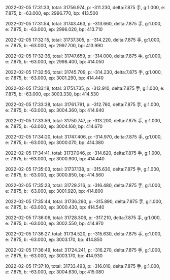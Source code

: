 2022-02-05 17:31:33, total: 31756.974, p: -311.230, delta:7.875 手, g:1.000, e: 7.875, b: -63.000, ep: 2996.770, bp: 413.500

2022-02-05 17:31:54, total: 31743.463, p: -313.660, delta:7.875 手, g:1.000, e: 7.875, b: -63.000, ep: 2996.020, bp: 413.710

2022-02-05 17:32:15, total: 31737.305, p: -314.220, delta:7.875 手, g:1.000, e: 7.875, b: -63.000, ep: 2997.700, bp: 413.990

2022-02-05 17:32:36, total: 31747.659, p: -314.000, delta:7.875 手, g:1.000, e: 7.875, b: -63.000, ep: 2998.400, bp: 414.050

2022-02-05 17:32:56, total: 31745.709, p: -314.230, delta:7.875 手, g:1.000, e: 7.875, b: -63.000, ep: 3001.290, bp: 414.440

2022-02-05 17:33:18, total: 31751.735, p: -312.910, delta:7.875 手, g:1.000, e: 7.875, b: -63.000, ep: 3003.330, bp: 414.530

2022-02-05 17:33:38, total: 31761.791, p: -312.760, delta:7.875 手, g:1.000, e: 7.875, b: -63.000, ep: 3004.360, bp: 414.640

2022-02-05 17:33:59, total: 31750.747, p: -313.200, delta:7.875 手, g:1.000, e: 7.875, b: -63.000, ep: 3004.160, bp: 414.670

2022-02-05 17:34:20, total: 31747.406, p: -314.970, delta:7.875 手, g:1.000, e: 7.875, b: -63.000, ep: 3000.070, bp: 414.380

2022-02-05 17:34:41, total: 31737.046, p: -314.620, delta:7.875 手, g:1.000, e: 7.875, b: -63.000, ep: 3000.900, bp: 414.440

2022-02-05 17:35:03, total: 31737.138, p: -315.630, delta:7.875 手, g:1.000, e: 7.875, b: -63.000, ep: 3000.850, bp: 414.560

2022-02-05 17:35:23, total: 31729.216, p: -316.480, delta:7.875 手, g:1.000, e: 7.875, b: -63.000, ep: 3001.920, bp: 414.800

2022-02-05 17:35:44, total: 31736.290, p: -315.890, delta:7.875 手, g:1.000, e: 7.875, b: -63.000, ep: 3000.430, bp: 414.540

2022-02-05 17:36:06, total: 31728.306, p: -317.210, delta:7.875 手, g:1.000, e: 7.875, b: -63.000, ep: 3002.550, bp: 414.970

2022-02-05 17:36:27, total: 31734.520, p: -315.630, delta:7.875 手, g:1.000, e: 7.875, b: -63.000, ep: 3003.170, bp: 414.850

2022-02-05 17:36:49, total: 31724.241, p: -316.270, delta:7.875 手, g:1.000, e: 7.875, b: -63.000, ep: 3003.170, bp: 414.930

2022-02-05 17:37:10, total: 31733.493, p: -316.010, delta:7.875 手, g:1.000, e: 7.875, b: -63.000, ep: 3004.630, bp: 415.080